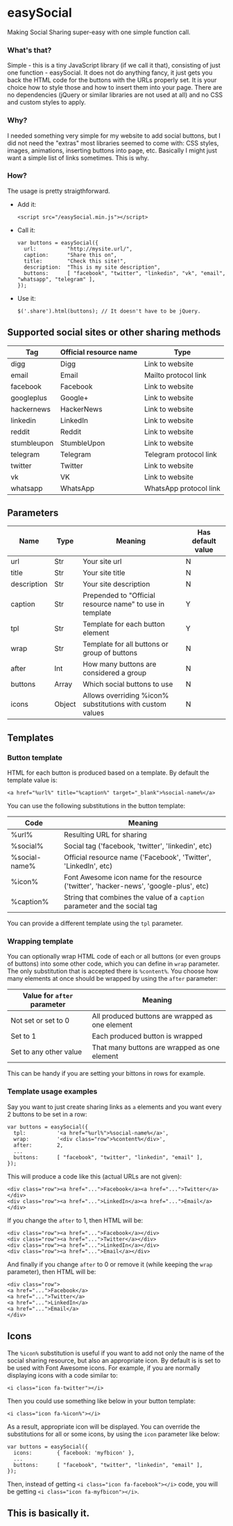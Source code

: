 # easySocial
Making Social Sharing super-easy with one simple function call.

### What's that?
Simple - this is a tiny JavaScript library (if we call it that), consisting of just one function - easySocial. It does not do anything fancy, it just gets you back the HTML code for the buttons with the URLs properly set. It is your choice how to style those and how to insert them into your page. There are no dependencies (jQuery or similar libraries are not used at all) and no CSS and custom styles to apply.

### Why?
I needed something very simple for my website to add social buttons, but I did not need the "extras" most libraries seemed to come with: CSS styles, images, animations, inserting buttons into page, etc. Basically I might just want a simple list of links sometimes. This is why.

### How?
The usage is pretty straigthforward. 

- Add it: 

  `<script src="/easySocial.min.js"></script>`

- Call it:
  ```
  var buttons = easySocial({
    url:          "http://mysite.url/",
    caption:      "Share this on",
    title:        "Check this site!",
    description:  "This is my site description",
    buttons:      [ "facebook", "twitter", "linkedin", "vk", "email", "whatsapp", "telegram" ],
  });
  ```
- Use it: 

  `$('.share').html(buttons); // It doesn't have to be jQuery.`

## Supported social sites or other sharing methods

| Tag  | Official resource name | Type |
| ------------- | ------------- | ------------- |
| digg  | Digg  | Link to website |
| email  | Email  | Mailto protocol link |
| facebook  | Facebook  | Link to website |
| googleplus  | Google+  | Link to website |
| hackernews  | HackerNews  | Link to website |
| linkedin  | LinkedIn  | Link to website |
| reddit  | Reddit  | Link to website |
| stumbleupon  | StumbleUpon  | Link to website |
| telegram  | Telegram  | Telegram protocol link |
| twitter  | Twitter  | Link to website |
| vk  | VK  | Link to website |
| whatsapp  | WhatsApp  | WhatsApp protocol link |

## Parameters

| Name  | Type | Meaning | Has default value |
| ------------- | ------------- | ------------- | ------------- |
| url  |  Str | Your site url | N |
| title  |  Str | Your site title | N |
| description  |  Str | Your site description | N |
| caption  | Str | Prepended to "Official resource name" to use in template | Y |
| tpl  | Str | Template for each button element | Y |
| wrap  | Str | Template for all buttons or group of buttons | N |
| after  | Int | How many buttons are considered a group | N |
| buttons  | Array | Which social buttons to use | N |
| icons  | Object | Allows overriding %icon% substitutions with custom values | N |

## Templates

### Button template

HTML for each button is produced based on a template. By default the template value is:

  `<a href="%url%" title="%caption%" target="_blank">%social-name%</a>`

You can use the following substitutions in the button template:

| Code  |  Meaning |
| ------------- | ------------- |
| %url% | Resulting URL for sharing |
| %social% | Social tag ('facebook, 'twitter', 'linkedin', etc) |
| %social-name% | Official resource name ('Facebook', 'Twitter', 'LinkedIn', etc) |
| %icon% | Font Awesome icon name for the resource ('twitter', 'hacker-news', 'google-plus', etc)  |
| %caption% | String that combines the value of a `caption` parameter and the social tag |

You can provide a different template using the `tpl` parameter.

### Wrapping template

You can optionally wrap HTML code of each or all buttons (or even groups of buttons) into some other code, which you can define in `wrap` parameter. The only substitution that is accepted there is `%content%`. You choose how many elements at once should be wrapped by using the `after` parameter:

| Value for `after` parameter  |  Meaning |
| ------------- | ------------- |
| Not set or set to 0 | All produced buttons are wrapped as one element |
| Set to 1 | Each produced button is wrapped |
| Set to any other value | That many buttons are wrapped as one element |

This can be handy if you are setting your bittons in rows for example. 

### Template usage examples

Say you want to just create sharing links as `a` elements and you want every 2 buttons to be set in a row:

  ```
  var buttons = easySocial({
    tpl:          '<a href="%url%">%social-name%</a>',
    wrap:         '<div class="row">%content%</div>',
    after:        2,
    ...
    buttons:      [ "facebook", "twitter", "linkedin", "email" ],
  });
  ```
This will produce a code like this (actual URLs are not given):
  ```
  <div class="row"><a href="...">Facebook</a><a href="...">Twitter</a></div>
  <div class="row"><a href="...">LinkedIn</a><a href="...">Email</a></div>
  ```

If you change the `after` to 1, then HTML will be:
  ```
  <div class="row"><a href="...">Facebook</a></div>
  <div class="row"><a href="...">Twitter</a></div>
  <div class="row"><a href="...">LinkedIn</a></div>
  <div class="row"><a href="...">Email</a></div>
  ```

And finally if you change `after` to 0 or remove it (while keeping the `wrap` parameter), then HTML will be:
  ```
  <div class="row">
  <a href="...">Facebook</a>
  <a href="...">Twitter</a>
  <a href="...">LinkedIn</a>
  <a href="...">Email</a>
  </div>
  ```

## Icons

The `%icon%` substitution is useful if you want to add not only the name of the social sharing resource, but also an appropriate icon. By default is is set to be used with Font Awesome icons. For example, if you are normally displaying icons with a code similar to:

  `<i class="icon fa-twitter"></i>`

Then you could use something like below in your button template:

  `<i class="icon fa-%icon%"></i>`

As a result, appropriate icon will be displayed. You can override the substitutions for all or some icons, by using the `icon` parameter like below:
  ```
  var buttons = easySocial({
    icons:        { facebook: 'myfbicon' },
    ...
    buttons:      [ "facebook", "twitter", "linkedin", "email" ],
  });
  ```

Then, instead of getting `<i class="icon fa-facebook"></i>` code, you will be getting `<i class="icon fa-myfbicon"></i>`.

## This is basically it.
